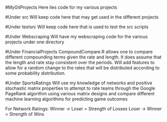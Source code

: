 #MyGitProjects
Here lies code for my various projects

#Under src
Will keep code here that may get used in the different projects

#Under testsrc
Will keep code here that is used to test the src scripts

#Under Webscraping
Will have my webscraping code for the various projects under one directory

#Under FinancialProjects
CompoundCompare.R allows one to compare different compounding terms given the rate and length. It does assume that the length and rate stay consistent over the periods. Will add features to allow for a random change to the rates that will be distributed according to some probability distribution.

#Under SportsRatings
Will use my knowledge of networks and positive stochastic matrix properties to attempt to rate teams through the Google PageRank algorithm using various matrix designs and compare different machine learning algorithms for predicting game outcomes

For Network Ratings:
Winner -> Loser = Strength of Losses 
Loser -> Winner = Strength of Wins
